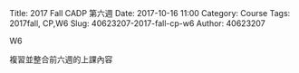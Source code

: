 Title: 2017 Fall CADP 第六週
Date: 2017-10-16 11:00
Category: Course
Tags: 2017fall, CP,W6
Slug: 40623207-2017-fall-cp-w6
Author: 40623207

W6

<!-- PELICAN_END_SUMMARY -->

複習並整合前六週的上課內容
